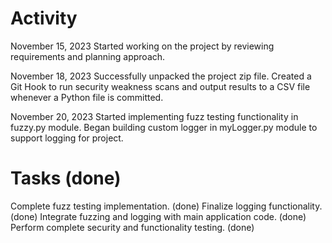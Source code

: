 # Activity

November 15, 2023
Started working on the project by reviewing requirements and planning approach.

November 18, 2023
Successfully unpacked the project zip file.
Created a Git Hook to run security weakness scans and output results to a CSV file whenever a Python file is committed.

November 20, 2023
Started implementing fuzz testing functionality in fuzzy.py module.
Began building custom logger in myLogger.py module to support logging for project.

# Tasks (done)

Complete fuzz testing implementation. (done)
Finalize logging functionality. (done)
Integrate fuzzing and logging with main application code. (done)
Perform complete security and functionality testing. (done)

